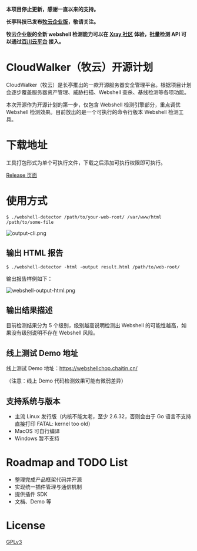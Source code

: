**本项目停止更新，感谢一直以来的支持。**

**长亭科技已发布[牧云企业版](https://www.chaitin.cn/zh/cloudwalker)，敬请关注。**

**牧云企业版的全新 webshell 检测能力可以在 [Xray 社区](https://stack.chaitin.com/security-challenge/webshell/index) 体验，批量检测 API 可以通过[百川云平台](https://rivers.chaitin.cn/) 接入。**

# CloudWalker（牧云）开源计划

CloudWalker（牧云）是长亭推出的一款开源服务器安全管理平台。根据项目计划会逐步覆盖服务器资产管理、威胁扫描、Webshell 查杀、基线检测等各项功能。

本次开源作为开源计划的第一步，仅包含 Webshell 检测引擎部分，重点调优 Webshell 检测效果。目前放出的是一个可执行的命令行版本 Webshell 检测工具。

# 下载地址

工具打包形式为单个可执行文件，下载之后添加可执行权限即可执行。

[Release 页面](https://github.com/chaitin/cloudwalker/releases)

# 使用方式

```
$ ./webshell-detector /path/to/your-web-root/ /var/www/html /path/to/some-file
```

![output-cli.png](tool/webshell-detector/static/output-cli.png)

## 输出 HTML 报告

```
$ ./webshell-detector -html -output result.html /path/to/web-root/
```

输出报告样例如下：

![webshell-output-html.png](tool/webshell-detector/static/webshell-test-html.png)

## 输出结果描述

目前检测结果分为 5 个级别，级别越高说明检测出 Webshell 的可能性越高，如果没有级别说明不存在 Webshell 风险。

## 线上测试 Demo 地址

线上测试 Demo 地址：https://webshellchop.chaitin.cn/ 

（注意：线上 Demo 代码检测效果可能有微弱差异）

## 支持系统与版本

 - 主流 Linux 发行版（内核不能太老，至少 2.6.32，否则会由于 Go 语言不支持直接打印 FATAL: kernel too old）
 - MacOS 可自行编译
 - Windows 暂不支持

# Roadmap and TODO List

 - 整理完成产品框架代码并开源
 - 实现统一插件管理与通信机制
 - 提供插件 SDK 
 - 文档、Demo 等

# License

[GPLv3](LICENSE)


